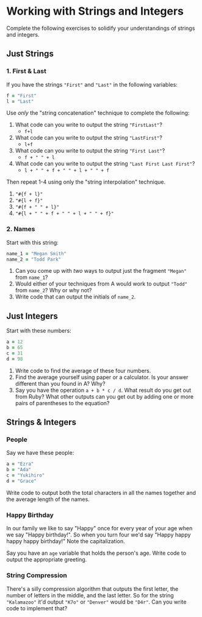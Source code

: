 # Working with Strings and Integers

Complete the following exercises to solidify your understandings of strings and integers.

## Just Strings

### 1. First & Last

If you have the strings `"First"` and `"Last"` in the following variables:

```ruby
f = "First"
l = "Last"
```

Use *only* the "string concatenation" technique to complete the following:

1. What code can you write to output the string `"FirstLast"`?
    - ```f+l```
2. What code can you write to output the string `"LastFirst"`?
    - ```l+f```
3. What code can you write to output the string `"First Last"`?
    - ```f + " " + l```
4. What code can you write to output the string `"Last First Last First"`?
    - ```l + " " + f + " " + l + " " + f```

Then repeat 1-4 using only the "string interpolation" technique.
 1. ```"#{f + l}"```
 2. ```"#{l + f}"```
 3. ```"#{f + " " + l}"```
 4. ```"#{l + " " + f + " " + l + " " + f}"```

### 2. Names

Start with this string:

```ruby
name_1 = "Megan Smith"
name_2 = "Todd Park"
```

1. Can you come up with *two* ways to output just the fragment `"Megan"` from `name_1`?
2. Would either of your techniques from A would work to output `"Todd"` from `name_2`? Why or why not?
3. Write code that can output the initials of `name_2`.

## Just Integers

Start with these numbers:

```ruby
a = 12
b = 65
c = 31
d = 98
```

1. Write code to find the average of these four numbers.
2. Find the average yourself using paper or a calculator. Is your answer different than you found in A? Why?
3. Say you have the operation `a + b * c / d`. What result do you get out from Ruby? What other outputs can you
get out by adding one or more pairs of parentheses to the equation?

## Strings & Integers

### People

Say we have these people:

```ruby
a = "Ezra"
b = "Ada"
c = "Yukihiro"
d = "Grace"
```

Write code to output both the total characters in all the names together and the average length of the names.

### Happy Birthday

In our family we like to say "Happy" once for every year of your age when we say "Happy birthday!". So when you turn
four we'd say "Happy happy happy happy birthday!" Note the capitalization.

Say you have an `age` variable that holds the person's age. Write code to output the appropriate greeting.

### String Compression

There's a silly compression algorithm that outputs the first letter, the number of letters in the middle,
and the last letter. So for the string `"Kalamazoo"` it'd output `"K7o"` or `"Denver"` would be `"D4r"`.
Can you write code to implement that?
